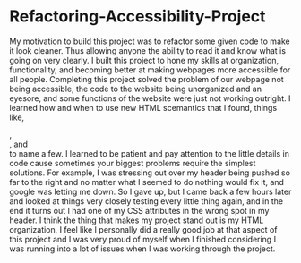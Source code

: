 # Refactoring-Accessibility-Project
 
My motivation to build this project was to refactor some given code to make it look cleaner. Thus allowing anyone the ability to read it and know what is going on very clearly.
I built this project to hone my skills at organization, functionality, and becoming better at making webpages more accessible for all people.
Completing this project solved the problem of our webpage not being accessible, the code to the website being unorganized and an eyesore, and some functions of the website were just not working outright.
I learned how and when to use new HTML scemantics that I found, things like, <article>, <main>, and <aside> to name a few. I learned to be patient and pay attention to the little details in code cause sometimes your biggest problems require the simplest solutions. For example, I was stressing out over my header being pushed so far to the right and no matter what I seemed to do nothing would fix it, and google was letting me down. So I gave up, but I came back a few hours later and looked at things very closely testing every little thing again, and in the end it turns out I had one of my CSS attributes in the wrong spot in my header.
I think the thing that makes my project stand out is my HTML organization, I feel like I personally did a really good job at that aspect of this project and I was very proud of myself when I finished considering I was running into a lot of issues when I was working through the project.
